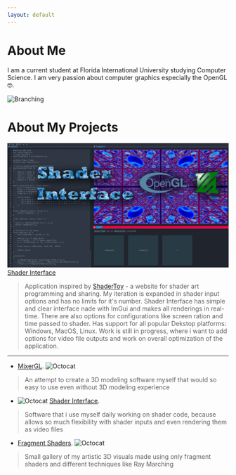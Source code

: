 ```yaml
---
layout: default
---
```


# About Me

I am a current student at Florida International University studying Computer Science. I am very passion about computer graphics especially the OpenGL 🤓.

![Branching](https://upload.wikimedia.org/wikipedia/commons/e/e9/Opengl-logo.svg)

# About My Projects
![Branching](./assets/images/ShaderInterface.jpg)
[Shader Interface](https://github.com/MuzychenkoNikita/ShaderInterface)
> Application inspired by [ShaderToy](https://www.shadertoy.com) - a website for shader art programming and sharing. My iteration is expanded in shader input options and has no limits for it's number. Shader Interface has simple and clear interface nade with ImGui and makes all renderings in real-time. There are also options for configurations like screen ration and time passed to shader. Has support for all popular Dekstop platforms: Windows, MacOS, Linux. Work is still in progress, where i want to add options for video file outputs and work on overall optimization of the application.
---

- [MixerGL](./another-page.html). ![Octocat](https://upload.wikimedia.org/wikipedia/commons/a/ae/Bicolor_cubic_honeycomb.png)
> An attempt to create a 3D modeling software myself that would so easy to use even without 3D modeling experience

- ![Octocat](https://encrypted-tbn0.gstatic.com/images?q=tbn:ANd9GcRkKxU8zTAqBuNDA27bc2BDxFH5nC6yLhnY2g&s) [Shader Interface](./another-page.html). 
> Software that i use myself daily working on shader code, because allows so much flexibility with shader inputs and even rendering them as video files

- [Fragment Shaders](./another-page.html). ![Octocat](https://github.githubassets.com/images/icons/emoji/octocat.png)
> Small gallery of my artistic 3D visuals made using only fragment shaders and different techniques like Ray Marching

